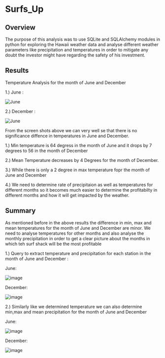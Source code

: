 # Surfs_Up

## Overview 

The purpose of this analysis was to use SQLite and SQLAlchemy modules in python for exploring the Hawaii weather data
and analyse different weather parameters like precipitation and temperatures in order to mitigate any doubt the investor might have
regarding the safety of his investment.

## Results

Temperature Analysis for the month of June and December 

1.) June :

![June](https://user-images.githubusercontent.com/99941484/166188046-cd2c28d6-b44a-4b9a-853e-4c22d265333c.png)


2.) December :

![June](https://user-images.githubusercontent.com/99941484/166188116-69aebbd5-b55d-42ab-b380-a3aa465b7d9d.png)

From the screen shots above we can very well se that there is no significance diffence in temperatures in June and December.

1.) Min temperature is 64 degress in the month of June and it drops by 7 degrees to 56 in the month of December

2.) Mean Temperature decreases by 4 Degrees for the month of December.

3.) While there is only a 2 degree in max temperature fopr the month of June and December

4.) We need to determine rate of precipitaion as well as temperatures for different months so it becomes much easier to determine the profitabilty in different months
and how it will get impacted by the weather.

## Summary

As mentioned before in the above results the difference in min, max and mean temperatures for the month of June and December are minor.
We need to analyse temperatures for other months and also analyse the monthly precipitation in order to get a clear picture about the months in which teh surf shack will be the most profitable

1.) Query to extract temperature and precipitation for each station in the month of June and December :

June:

![image](https://user-images.githubusercontent.com/99941484/166190999-83cee064-6f75-4431-8745-570101485371.png)

December:

![image](https://user-images.githubusercontent.com/99941484/166191123-1130867c-8401-4103-ac82-b2d849c9996f.png)


2.) Similarly like we determined temperature we can also determine min,max and mean precipitation for the month of June and December

June:

![image](https://user-images.githubusercontent.com/99941484/166191619-16ef5686-14c1-40af-ade2-c605e0805a60.png)


December:

![image](https://user-images.githubusercontent.com/99941484/166192632-ce38d0af-eee5-4cb0-a179-fd0bdd09c0bc.png)

